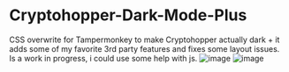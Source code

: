 # Cryptohopper-Dark-Mode-Plus
CSS overwrite for Tampermonkey to make Cryptohopper actually dark + it adds some of my favorite 3rd party features and fixes some layout issues.
Is a work in progress, i could use some help with js.
![image](https://user-images.githubusercontent.com/85828211/122901136-8c04cf00-d34d-11eb-9dfa-0ee2b179db58.png)
![image](https://user-images.githubusercontent.com/85828211/122902168-8cea3080-d34e-11eb-8b87-cc4a98ecabed.png)
